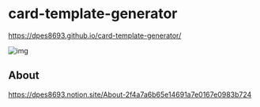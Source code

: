 # card-template-generator

https://dpes8693.github.io/card-template-generator/

![img](https://s3.us-west-2.amazonaws.com/secure.notion-static.com/e77d3d08-d52a-41e6-b660-1dc062723d41/how2use.png?X-Amz-Algorithm=AWS4-HMAC-SHA256&X-Amz-Content-Sha256=UNSIGNED-PAYLOAD&X-Amz-Credential=AKIAT73L2G45EIPT3X45%2F20220421%2Fus-west-2%2Fs3%2Faws4_request&X-Amz-Date=20220421T153451Z&X-Amz-Expires=86400&X-Amz-Signature=27a23231651506be660d540eb21eeff91c5137fe803b64e0c886d09310b4a8a2&X-Amz-SignedHeaders=host&response-content-disposition=filename%20%3D%22how2use.png%22&x-id=GetObject)


## About
https://dpes8693.notion.site/About-2f4a7a6b65e14691a7e0167e0983b724
